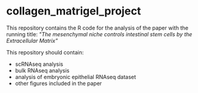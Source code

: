 # collagen_matrigel_project

This repository contains the R code for the analysis of the paper with the 
running title: *"The mesenchymal niche controls intestinal stem cells by the 
Extracellular Matrix"*

This repository should contain:
- scRNAseq analysis
- bulk RNAseq analysis
- analysis of embryonic epithelial RNAseq dataset
- other figures included in the paper
